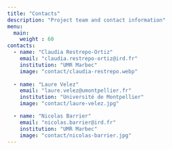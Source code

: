 ```yaml
---
title: "Contacts"
description: "Project team and contact information"
menu:
  main:
    weight : 60
contacts:
  - name: "Claudia Restrepo-Ortiz"
    email: "claudia.restrepo-ortiz@ird.fr"
    institution: "UMR Marbec"
    image: "contact/claudia-restrepo.webp"
    
  - name: "Laure Velez"
    email: "laure.velez@umontpellier.fr"
    institution: "Université de Montpellier"
    image: "contact/laure-velez.jpg"

  - name: "Nicolas Barrier"
    email: "nicolas.barrier@ird.fr"
    institution: "UMR Marbec"
    image: "contact/nicolas-barrier.jpg"
---
```

